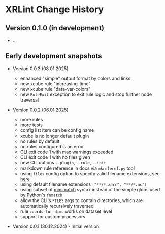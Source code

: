 # XRLint Change History

## Version 0.1.0 (in development)

- ...


## Early development snapshots

- Version 0.0.3 (08.01.2025)
  - enhanced "simple" output format by colors and links 
  - new xcube rule "increasing-time"
  - new xcube rule "data-var-colors"
  - new `RuleExit` exception to exit rule logic and 
    stop further node traversal

- Version 0.0.2 (06.01.2025) 
  - more rules
  - more tests
  - config list item can be config name
  - xcube is no longer default plugin
  - no rules by default
  - no rules configured is an error
  - CLI exit code 1 with max warnings exceeded 
  - CLI exit code 1 with no files given
  - new CLI options `--plugin`, `--rule`, `--init`
  - markdown rule reference in docs via `mkruleref.py` tool
  - using `files` config option to specify valid filename extensions, see
    [here](https://eslint.org/docs/latest/use/configure/configuration-files#specifying-files-with-arbitrary-extensions)
  - using default filename extensions `["**/*.zarr", "**/*.nc"]`
  - using subset of [minimatch](https://github.com/isaacs/minimatch) 
    syntax instead of the simple globs used by Python's `fnmatch`
  - allow the CLI's `FILES` args to contain directories, which are 
    automatically recursively traversed
  - rule `coords-for-dims` works on dataset level
  - support for custom processors
  
- Version 0.0.1 (30.12.2024) - Initial version. 
